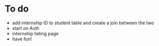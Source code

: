 # To do

- add internship ID to student table and create a join between the two
- start on Auth 
- internship listing page
- have fun! 